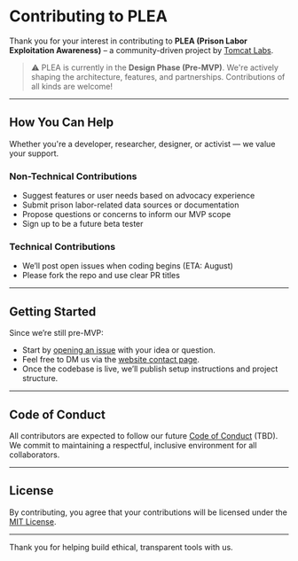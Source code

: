 # Contributing to PLEA

Thank you for your interest in contributing to **PLEA (Prison Labor Exploitation Awareness)** – a community-driven project by [Tomcat Labs](https://tomcatlabs.com).

> ⚠️ PLEA is currently in the **Design Phase (Pre-MVP)**. We're actively shaping the architecture, features, and partnerships. Contributions of all kinds are welcome!

---

## How You Can Help

Whether you're a developer, researcher, designer, or activist — we value your support.

###  Non-Technical Contributions
- Suggest features or user needs based on advocacy experience
- Submit prison labor-related data sources or documentation
- Propose questions or concerns to inform our MVP scope
- Sign up to be a future beta tester

###  Technical Contributions
- We’ll post open issues when coding begins (ETA: August)
- Please fork the repo and use clear PR titles

---

## Getting Started

Since we’re still pre-MVP:
- Start by [opening an issue](https://github.com/tomcatlabs/PLEA/issues) with your idea or question.
- Feel free to DM us via the [website contact page](https://tomcatlabs.com).
- Once the codebase is live, we’ll publish setup instructions and project structure.

---

## Code of Conduct

All contributors are expected to follow our future [Code of Conduct](CODE_OF_CONDUCT.md) (TBD). We commit to maintaining a respectful, inclusive environment for all collaborators.

---

## License

By contributing, you agree that your contributions will be licensed under the [MIT License](LICENSE).

---

Thank you for helping build ethical, transparent tools with us.
